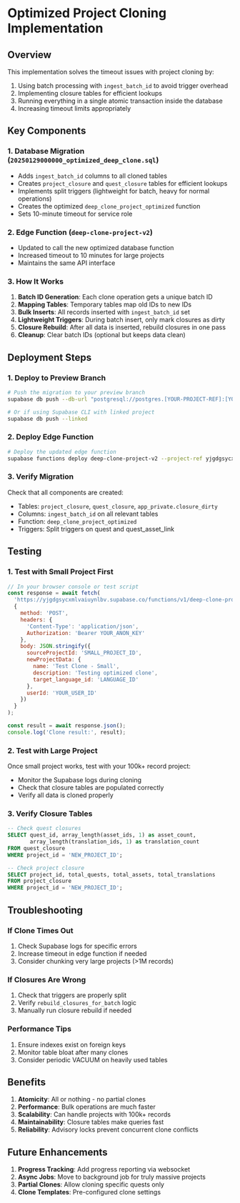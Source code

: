 # Optimized Project Cloning Implementation

## Overview

This implementation solves the timeout issues with project cloning by:

1. Using batch processing with `ingest_batch_id` to avoid trigger overhead
2. Implementing closure tables for efficient lookups
3. Running everything in a single atomic transaction inside the database
4. Increasing timeout limits appropriately

## Key Components

### 1. Database Migration (`20250129000000_optimized_deep_clone.sql`)

- Adds `ingest_batch_id` columns to all cloned tables
- Creates `project_closure` and `quest_closure` tables for efficient lookups
- Implements split triggers (lightweight for batch, heavy for normal operations)
- Creates the optimized `deep_clone_project_optimized` function
- Sets 10-minute timeout for service role

### 2. Edge Function (`deep-clone-project-v2`)

- Updated to call the new optimized database function
- Increased timeout to 10 minutes for large projects
- Maintains the same API interface

### 3. How It Works

1. **Batch ID Generation**: Each clone operation gets a unique batch ID
2. **Mapping Tables**: Temporary tables map old IDs to new IDs
3. **Bulk Inserts**: All records inserted with `ingest_batch_id` set
4. **Lightweight Triggers**: During batch insert, only mark closures as dirty
5. **Closure Rebuild**: After all data is inserted, rebuild closures in one pass
6. **Cleanup**: Clear batch IDs (optional but keeps data clean)

## Deployment Steps

### 1. Deploy to Preview Branch

```bash
# Push the migration to your preview branch
supabase db push --db-url "postgresql://postgres.[YOUR-PROJECT-REF]:[YOUR-DB-PASSWORD]@aws-0-us-east-1.pooler.supabase.com:6543/postgres"

# Or if using Supabase CLI with linked project
supabase db push --linked
```

### 2. Deploy Edge Function

```bash
# Deploy the updated edge function
supabase functions deploy deep-clone-project-v2 --project-ref yjgdgsycxmlvaiuynlbv
```

### 3. Verify Migration

Check that all components are created:

- Tables: `project_closure`, `quest_closure`, `app_private.closure_dirty`
- Columns: `ingest_batch_id` on all relevant tables
- Function: `deep_clone_project_optimized`
- Triggers: Split triggers on quest and quest_asset_link

## Testing

### 1. Test with Small Project First

```javascript
// In your browser console or test script
const response = await fetch(
  'https://yjgdgsycxmlvaiuynlbv.supabase.co/functions/v1/deep-clone-project-v2',
  {
    method: 'POST',
    headers: {
      'Content-Type': 'application/json',
      Authorization: 'Bearer YOUR_ANON_KEY'
    },
    body: JSON.stringify({
      sourceProjectId: 'SMALL_PROJECT_ID',
      newProjectData: {
        name: 'Test Clone - Small',
        description: 'Testing optimized clone',
        target_language_id: 'LANGUAGE_ID'
      },
      userId: 'YOUR_USER_ID'
    })
  }
);

const result = await response.json();
console.log('Clone result:', result);
```

### 2. Test with Large Project

Once small project works, test with your 100k+ record project:

- Monitor the Supabase logs during cloning
- Check that closure tables are populated correctly
- Verify all data is cloned properly

### 3. Verify Closure Tables

```sql
-- Check quest closures
SELECT quest_id, array_length(asset_ids, 1) as asset_count,
       array_length(translation_ids, 1) as translation_count
FROM quest_closure
WHERE project_id = 'NEW_PROJECT_ID';

-- Check project closure
SELECT project_id, total_quests, total_assets, total_translations
FROM project_closure
WHERE project_id = 'NEW_PROJECT_ID';
```

## Troubleshooting

### If Clone Times Out

1. Check Supabase logs for specific errors
2. Increase timeout in edge function if needed
3. Consider chunking very large projects (>1M records)

### If Closures Are Wrong

1. Check that triggers are properly split
2. Verify `rebuild_closures_for_batch` logic
3. Manually run closure rebuild if needed

### Performance Tips

1. Ensure indexes exist on foreign keys
2. Monitor table bloat after many clones
3. Consider periodic VACUUM on heavily used tables

## Benefits

1. **Atomicity**: All or nothing - no partial clones
2. **Performance**: Bulk operations are much faster
3. **Scalability**: Can handle projects with 100k+ records
4. **Maintainability**: Closure tables make queries fast
5. **Reliability**: Advisory locks prevent concurrent clone conflicts

## Future Enhancements

1. **Progress Tracking**: Add progress reporting via websocket
2. **Async Jobs**: Move to background job for truly massive projects
3. **Partial Clones**: Allow cloning specific quests only
4. **Clone Templates**: Pre-configured clone settings
